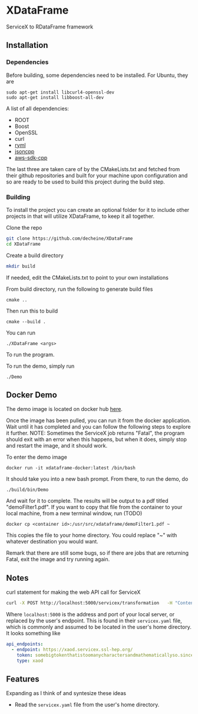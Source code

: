 # XDataFrame
ServiceX to RDataFrame framework

## Installation

### Dependencies

Before building, some dependencies need to be installed. For Ubuntu, they are

```
sudo apt-get install libcurl4-openssl-dev
sudo apt-get install libboost-all-dev
```

A list of all dependencies:

- ROOT
- Boost
- OpenSSL
- curl
- [ryml](https://github.com/biojppm/rapidyaml)
- [jsoncpp](https://github.com/open-source-parsers/jsoncpp)
- [aws-sdk-cpp](https://github.com/aws/aws-sdk-cpp)

The last three are taken care of by the CMakeLists.txt and fetched from their github repositories and built for your machine upon configuration and so are ready to be used to build this project during the build step.



### Building

To install the project you can create an optional folder for it to include other projects in that will utilize XDataFrame, to keep it all together.

Clone the repo

```bash
git clone https://github.com/decheine/XDataFrame
cd XDataFrame
```

Create a build directory

```bash
mkdir build
```

If needed, edit the CMakeLists.txt to point to your own installations 

From build directory, run the following to generate build files

```
cmake ..
```

Then run this to build

```
cmake --build .
```

You can run 
```
./XDataFrame <args>
```
To run the program.

To run the demo, simply run

```
./Demo
```

## Docker Demo

The demo image is located on docker hub [here](https://hub.docker.com/repository/docker/decheine/xdataframe-demo-image).

Once the image has been pulled, you can run it from the docker application. Wait until it has completed and you can follow the following steps to explore it further. NOTE: Sometimes the ServiceX job returns "Fatal", the program should exit with an error when this happens, but when it does, simply stop and restart the image, and it should work. 


To enter the demo image

```
docker run -it xdataframe-docker:latest /bin/bash
```

It should take you into a new bash prompt. From there, to run the demo, do

```
./build/bin/Demo
```

And wait for it to complete. The results will be output to a pdf titled "demoFilter1.pdf". If you want to copy that file from the container to your local machine, from a new terminal window, run (TODO)

```
docker cp <container id>:/usr/src/xdataframe/demoFilter1.pdf ~
```

This copies the file to your home directory. You could replace "~" with whatever destination you would want.

Remark that there are still some bugs, so if there are jobs that are returning Fatal, exit the image and try running again.

## Notes

curl statement for making the web API call for ServiceX
```bash
curl -X POST http://localhost:5000/servicex/transformation   -H "Content-Type: application/json" -d submit_requst.json
```
Where `localhost:5000` is the address and port of your local server, or replaced by the user's endpoint. This is found in their `servicex.yaml` file, which is commonly and assumed to be located in the user's home directory. It looks something like

```yaml
api_endpoints:
  - endpoint: https://xaod.servicex.ssl-hep.org/
    token: somebigtokenthatistoomanycharactersandmathematicallyso.sinceanysecuritykeyinacryptographicsystema277characterkeyisdefinitelyoverkillthenagainicouldbewrongsincemylevelofknowledgeofcryptographyislimitedatbesttheonlyreasonthisstringexistsatallisbecauseifoundwritingthisveryamusing
    type: xaod
```







## Features
Expanding as I think of and syntesize these ideas
- Read the `servicex.yaml` file from the user's home directory.

